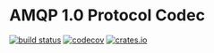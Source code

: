 # AMQP 1.0 Protocol Codec

[![build status](https://github.com/ntex-rs/ntex-amqp/workflows/CI%20%28Linux%29/badge.svg?branch=master&event=push)](https://github.com/ntex-rs/ntex-amqp/actions?query=workflow%3A"CI+(Linux)") [![codecov](https://codecov.io/gh/ntex-rs/ntex-amqp/branch/master/graph/badge.svg)](https://codecov.io/gh/ntex-rs/ntex-amqp) [![crates.io](https://img.shields.io/crates/v/ntex-amqp-codec.svg)](https://crates.io/crates/ntex-amqp-codec)
